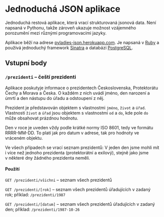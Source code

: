 # Jednoduchá JSON aplikace

Jednoduchá restová aplikace, která vrací strukturovaná jsonová data. Není
napsaná v Pythonu, takže zároveň ukazuje možnost vzájemného porozumění mezi
různými programovacími jazyky.

Aplikace běží na adrese
[pyladies-json.herokuapp.com](https://pyladies-json.herokuapp.com/). Je napsaná
v [Ruby](http://www.ruby-lang.org/) a používá jednoduchý framework
[Sinatra](http://www.sinatrarb.com/) a databázi
[PostgreSQL](http://www.postgresql.org/).

## Vstupní body

### `/prezidenti` – čeští prezidenti

Aplikace poskutyje informace o prezidentech Československa, Protektorátu Čechy a
Morava a Česka. O každém z nich uvádí jméno, den narození a úmrtí a den nástupu
do úřadu a odstoupení z něj.

Prezident je představován objektem s vlastnostmi `jméno`, `život` a `úřad`.
Vlastnosti `život` a `úřad` jsou objektem s vlastnostmi `od` a `do`, kde pole
`do` může obsahovat prázdnou hodnotu.

Den v roce je uveden vždy podle krátké normy ISO 8601, tedy ve formátu
RRRR-MM-DD. To platí jak pro datum v adrese, tak pro hodnoty ve vráceném
objektu.

Ve všech případech se vrací seznam prezidentů: V jeden den jsme mohli mít i více
než jednoho prezidenta (protektorátní a exilový), stejně jako jsme v některé dny
žádného prezidenta neměli.

#### Použití

`GET /prezidenti/všichni` – seznam všech prezidentů

`GET /prezidenti/[rok]` – seznam všech prezidentů úřadujících v zadaný rok;
příklad: `/prezidenti/1987`

`GET /prezidenti/[datum]` – seznam všech prezidentů úřadujících v zadaný den; příklad:
`/prezidenti/1987-10-26`
